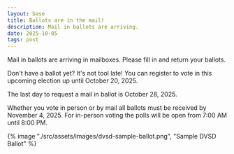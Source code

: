 ```yaml
---
layout: base
title: Ballots are in the mail!
description: Mail in ballots are arriving.
date: 2025-10-05
tags: post
---
```

Mail in ballots are arriving in mailboxes. Please fill in and return your ballots.

Don't have a ballot yet? It's not tool late! You can register to vote in this upcoming election up until October 20, 2025.

The last day to request a mail in ballot is October 28, 2025.

Whether you vote in person or by mail all ballots must be received by November 4, 2025. For in-person voting the polls will be open from 7:00 AM until 8:00 PM.

{% image "./src/assets/images/dvsd-sample-ballot.png", "Sample DVSD Ballot" %}
